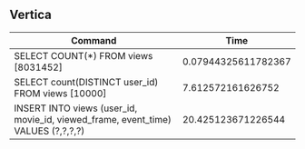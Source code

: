 ## Vertica

| Command                                                                                      | Time |
|----------------------------------------------------------------------------------------------| ------ |
| SELECT COUNT(*) FROM views [8031452]                                                         |0.07944325611782367|
| SELECT count(DISTINCT user_id) FROM views [10000]                                            |7.612572161626752|
| INSERT INTO views (user_id, movie_id, viewed_frame, event_time) VALUES (?,?,?,?) |20.425123671226544 |